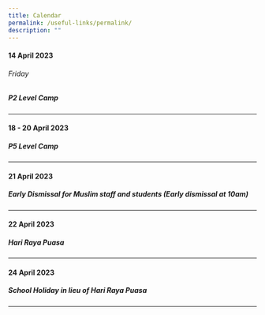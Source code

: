```yaml
---
title: Calendar
permalink: /useful-links/permalink/
description: ""
---
```

#### **14 April 2023**
###### *Friday*
##### P2 Level Camp
__________________________________________________________

#### **18 - 20 April 2023**
##### P5 Level Camp
__________________________________________________________

#### **21 April 2023**
##### Early Dismissal for Muslim staff and students  (Early dismissal at 10am)
__________________________________________________________

#### **22 April 2023**
##### Hari Raya Puasa
__________________________________________________________

#### **24 April 2023**
##### School Holiday in lieu of Hari Raya Puasa
__________________________________________________________
<br>